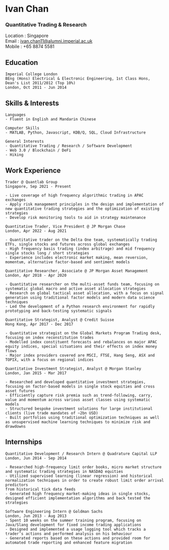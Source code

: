 # **Ivan Chan**
### Quantitative Trading & Research

Location : Singapore\
Email    : ivan.chan11@alumni.imperial.ac.uk\
Mobile   : +65 8874 5581

Education
---------------------------------------------------------------------------------------------------------
```
Imperial College London
BEng (Hons) Electrical & Electronic Engineering, 1st Class Hons, Dean's List 2011/2012 (Top 10%)
London, Oct 2011 - Jun 2014
```

Skills & Interests
---------------------------------------------------------------------------------------------------------
```
Languages
- Fluent in English and Mandarin Chinese

Computer Skills
- MATLAB, Python, Javascript, KDB/Q, SQL, Cloud Infrastructure

General Interests
- Quantitative Trading / Research / Software Development
- Web 3.0 / Blockchain / DeFi
- Hiking
```

Work Experience
---------------------------------------------------------------------------------------------------------
```
Trader @ Quantlab Group
Singapore, Sep 2021 - Present

- Live coverage of high frequency algorithmic trading in APAC exchanges
- Apply risk management principles in the design and implementation of new quantitative trading strategies and the optimization of existing strategies
- Develop risk monitoring tools to aid in strategy maintenance

```

```
Quantitative Trader, Vice President @ JP Morgan Chase
London, Apr 2022 - Aug 2021

- Quantitative trader on the Delta One team, systematically trading ETFs, single stocks and futures across global exchanges
- High frequency basis trading (index arbitrage) and mid frequency single stocks long / short strategies
- Experience includes electronic market making, mean reversion, momentum, alternative factor-based and sentiment models

```

```
Quantitative Researcher, Associate @ JP Morgan Asset Management
London, Apr 2018 - Apr 2020

- Quantitative researcher on the multi-asset funds team, focusing on systematic global macro and active asset allocation strategies
- Research on global tactical asset allocation, with a focus on signal generation using traditional factor models and modern data science techniques
- Led the development of a Python research environment for rapidly prototyping and back-testing systematic signals

```

```
Quantitative Strategist, Analyst @ Credit Suisse
Hong Kong, Apr 2017 - Dec 2017

- Quantitative strategist on the Global Markets Program Trading desk, focusing on index reconstitution trades
- Modelled index constituent forecasts and rebalances on major APAC equity indices, special situations and their effects on index money flows
- Major index providers covered are MSCI, FTSE, Hang Seng, ASX and TOPIX, with a focus on regional indices

```

```
Quantitative Investment Strategist, Analyst @ Morgan Stanley
London, Jan 2015 - Mar 2017

- Researched and developed quantitative investment strategies, focusing on factor-based models in single stock equities and cross asset futures
- Efficiently capture risk premia such as trend-following, carry, value and momentum across various asset classes using systematic models
- Structured bespoke investment solutions for large institutional clients (live trade mandates of ~2bn USD)
- Built portfolios using traditional optimization techniques as well as unsupervised machine learning techniques to minimize risk and drawdowns

```

Internships
---------------------------------------------------------------------------------------------------------
```
Quantitative Development / Research Intern @ Quadrature Capital LLP
London, Jun 2014 - Sep 2014

- Researched high-frequency limit order books, micro market structure and systematic trading strategies in NASDAQ equities
- Utilized supervised learning (linear regression) and historical normalization techniques in order to create robust limit order arrival predictors
from historical tick data feeds
- Generated high frequency market-making ideas in single stocks, designed efficient implementation algorithms and back tested the strategies

```

```
Software Engineering Intern @ Goldman Sachs
London, Jun 2013 - Aug 2013
- Spent 10 weeks on the summer training program, focusing on Java/Slang development for fixed income trading applications
- Designed and implemented a usage logging tool which tracks a trader’s actions and performed analysis on his behaviour
- Generated reports based on these actions and provided room for automated trade reporting and enhanced feature migration

```

